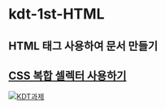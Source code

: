 # kdt-1st-HTML
<h2>HTML 태그 사용하여 문서 만들기</h2>
<a href="https://jangvascript.tistory.com/entry/HTML-HTML-%ED%83%9C%EA%B7%B8-%EC%82%AC%EC%9A%A9%ED%95%98%EC%97%AC-HTML%EB%AC%B8%EC%84%9C-%EB%A7%8C%EB%93%A4%EA%B8%B0?category=939222" />


<h2>CSS 복합 셀렉터 사용하기</h2>
<a href="https://jangvascript.tistory.com/entry/CSS-HTML%EC%97%90-CSS%EC%84%A0%ED%83%9D%EC%9E%90%EC%85%80%EB%A0%89%ED%84%B0-%EC%A1%B0%ED%95%A9-%EC%82%AC%EC%9A%A9%ED%95%98%EA%B8%B0?category=939222" />

![KDT과제](https://user-images.githubusercontent.com/89016723/174494503-c7c107f0-8504-4f94-b6cc-d215cd152ee0.gif)
